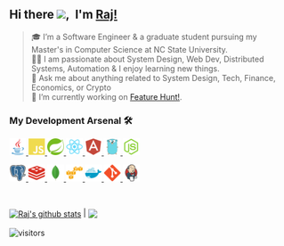 <!--
**shahrk/shahrk** is a ✨ _special_ ✨ repository because its `README.md` (this file) appears on your GitHub profile.

Here are some ideas to get you started:

- 🔭 I’m currently working on ...
- 🌱 I’m currently learning ...
- 👯 I’m looking to collaborate on ...
- 🤔 I’m looking for help with ...
- 💬 Ask me about ...
- 📫 How to reach me: ...
- 😄 Pronouns: ...
- ⚡ Fun fact: ...
-->

## Hi there <img src="https://github.com/TheDudeThatCode/TheDudeThatCode/blob/master/Assets/Hi.gif" width="29px">,&nbsp; I'm [Raj!](https://www.rajshah.work) 

<!-- ### About Me 🚀 -->

>🎓  I’m a Software Engineer & a graduate student pursuing my Master's in Computer Science at NC State University.  
👨‍💻  I am passionate about System Design, Web Dev, Distributed Systems, Automation & I enjoy learning new things.  
💬  Ask me about anything related to System Design, Tech, Finance, Economics, or Crypto  
🔭  I’m currently working on [Feature Hunt!](https://github.com/shahrk/feature-hunt).  

### My Development Arsenal 🛠 

<p align="left"> 
  <a href="https://www.java.com" target="_blank">
    <img src="https://raw.githubusercontent.com/devicons/devicon/master/icons/java/java-original.svg" alt="java" width="30" height="30"/>
  </a>
  <a href="https://www.javascript.com" target="_blank"> 
    <img src="https://raw.githubusercontent.com/devicons/devicon/master/icons/javascript/javascript-plain.svg" alt="js" width="30" height="30"/>
  </a>
  <a href="https://www.spring.io" target="_blank">
    <img src="https://raw.githubusercontent.com/devicons/devicon/master/icons/spring/spring-original.svg" alt="react" width="30" height="30"/>
  </a>
  <a href="https://www.reactjs.org" target="_blank">
    <img src="https://raw.githubusercontent.com/devicons/devicon/master/icons/react/react-original.svg" alt="react" width="30" height="30"/>
  </a>
  <a href="https://www.angular.io" target="_blank">
    <img src="https://raw.githubusercontent.com/devicons/devicon/master/icons/angularjs/angularjs-plain.svg" alt="react" width="30" height="30"/>
  </a>
  <a href="https://golang.org" target="_blank"> 
    <img src="https://raw.githubusercontent.com/devicons/devicon/master/icons/go/go-original.svg" alt="go" width="30" height="30"/>
  </a>
  <a href="https://golang.org" target="_blank"> 
    <img src="https://raw.githubusercontent.com/devicons/devicon/master/icons/nodejs/nodejs-plain.svg" alt="go" width="30" height="30"/>
  </a>
</p>  
<p align="left"> 
  <a href="https://www.postgresql.org" target="_blank"> 
    <img src="https://raw.githubusercontent.com/devicons/devicon/master/icons/postgresql/postgresql-original.svg" alt="js" width="30" height="30"/>
  </a>
  <a href="https://www.redis.com" target="_blank"> 
    <img src="https://raw.githubusercontent.com/devicons/devicon/master/icons/redis/redis-plain.svg" alt="js" width="30" height="30"/>
  </a>
  <a href="https://www.mongodb.com" target="_blank"> 
    <img src="https://raw.githubusercontent.com/devicons/devicon/master/icons/mongodb/mongodb-original.svg" alt="js" width="30" height="30"/>
  </a>
  <a href="https://www.mongodb.com" target="_blank"> 
    <img src="https://raw.githubusercontent.com/devicons/devicon/master/icons/amazonwebservices/amazonwebservices-original.svg" alt="js" width="30" height="30"/>
  </a>
  <a href="https://www.docker.com" target="_blank"> 
    <img src="https://raw.githubusercontent.com/devicons/devicon/master/icons/docker/docker-plain.svg" alt="js" width="30" height="30"/>
  </a>
  <a href="https://www.git.com" target="_blank"> 
    <img src="https://raw.githubusercontent.com/devicons/devicon/master/icons/git/git-plain.svg" alt="js" width="30" height="30"/>
  </a>
  <a href="https://www.git.com" target="_blank"> 
    <img src="https://raw.githubusercontent.com/devicons/devicon/master/icons/jenkins/jenkins-original.svg" alt="js" width="30" height="30"/>
  </a>
</p> 

</br>

<a href="https://github.com/anuraghazra/github-readme-stats"><img align="center" src="https://github-readme-stats.vercel.app/api?username=shahrk&show_icons=true&include_all_commits=true&hide_border=true" alt="Raj's github stats" /></a> | <a href="https://github.com/anuraghazra/github-readme-stats"><img align="center" src="https://github-readme-stats.vercel.app/api/top-langs/?username=shahrk&layout=compact&hide_border=true" /></a>
<br />
<br />
![visitors](https://visitor-badge.laobi.icu/badge?page_id=shahrk.shahrk)
